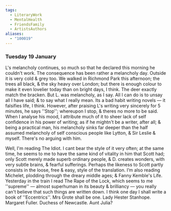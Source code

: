 ```yaml
---
tags:
  - LiteraryWork
  - MentalHealth
  - FriendsFamily
  - ArtistsAuthors
aliases:
  - "100019"
---
```

### Tuesday 19 January

L's melancholy continues, so much so that he declared this morning he couldn't work. The consequence has been rather a melancholy day. Outside it is very cold & grey too. We walked in Richmond Park this afternoon; the trees all black, & the sky heavy over London; but there is enough colour to make it even lovelier today than on bright days, I think. The deer exactly match the bracken. But L. was melancholy, as I say. All I can do is to unsay all I have said; & to say what I really mean. Its a bad habit writing novels — it falsifies life, I think. However, after praising L's writing very sincerely for 5 minutes, he says ''Stop''; whereupon I stop, & theres no more to be said. When I analyse his mood, I attribute much of it to sheer lack of self confidence in his power of writing; as if he mightn't be a writer, after all; & being a practical man, his melancholy sinks far deeper than the half assumed melancholy of self conscious people like Lytton, & Sir Leslie & myself. There's no arguing with him.

Well, I'm reading The Idiot. I cant bear the style of it very often; at the same time, he seems to me to have the same kind of vitality in him that Scott had; only Scott merely made superb ordinary people, & D. creates wonders, with very subtle brains, & fearful sufferings. Perhaps the likeness to Scott partly consists in the loose, free & easy, style of the translation. I’m also reading Michelet, plodding through the dreary middle ages; & Fanny Kemble's Life. Yesterday in the train I read The Rape of the Lock, which seems to me ''supreme'' — almost superhuman in its beauty & brilliancy — you really can't believe that such things are written down. I think one day I shall write a book of ''Eccentrics''. Mrs Grote shall be one. Lady Hester Stanhope. Margaret Fuller. Duchess of Newcastle. Aunt Julia?